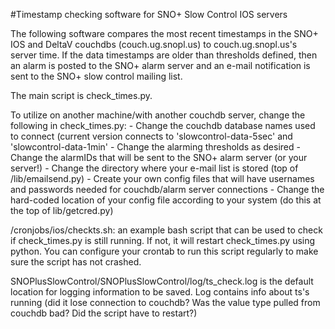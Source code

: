 #Timestamp checking software for SNO+ Slow Control IOS servers

The following software compares the most recent timestamps in the SNO+ IOS
 and DeltaV couchdbs (couch.ug.snopl.us) to couch.ug.snopl.us's server time.  If the data timestamps are older than thresholds defined, then an alarm is posted to the SNO+ alarm server and an e-mail notification is sent to the SNO+ slow control mailing list.


The main script is check_times.py.

To utilize on another machine/with another couchdb server, change the following in check_times.py:
    - Change the couchdb database names used to connect (current version connects to 'slowcontrol-data-5sec' and 'slowcontrol-data-1min'
    - Change the alarming thresholds as desired
    - Change the alarmIDs that will be sent to the SNO+ alarm server (or your server!)
    - Change the directory where your e-mail list is stored (top of /lib/emailsend.py)
    - Create your own config files that will have usernames and passwords needed for couchdb/alarm server connections
    - Change the hard-coded location of your config file according to your system (do this at the top of lib/getcred.py)

/cronjobs/ios/checkts.sh: an example bash script that can be used to check 
if check_times.py is still running.  If not, it will restart check_times.py using 
python.  You can configure your crontab to run this script regularly to make sure
 the script has not crashed.

SNOPlusSlowControl/SNOPlusSlowControl/log/ts_check.log is the default location for logging
information to be saved.  Log contains info about ts's running (did it lose connection to couchdb?  Was the value type pulled from couchdb bad?  Did the script have to restart?)
